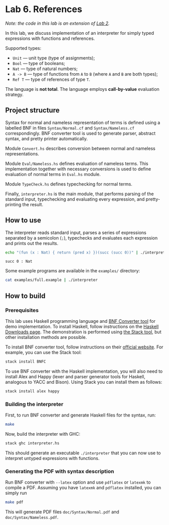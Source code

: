 # Lab 6. References

_Note: the code in this lab is an extension of [Lab 2](../lab-02/)._

In this lab, we discuss implementation of an interpreter for simply typed expressions with functions and references.

Supported types:
- `Unit` — unit type (type of assignments);
- `Bool` — type of booleans;
- `Nat` — type of natural numbers;
- `A -> B` — type of functions from `A` to `B` (where `A` and `B` are both types);
- `Ref T` — type of references of type `T`.

The language is **not total**.
The language employs **call-by-value** evaluation strategy.

## Project structure

Syntax for normal and nameless representation of terms is defined using a labelled BNF in files `Syntax/Normal.cf` and `Syntax/Nameless.cf` correspondingly. BNF converter tool is used to generate parser, abstract syntax, and pretty printer automatically.

Module `Convert.hs` describes conversion between normal and nameless representations.

Module `Eval/Nameless.hs` defines evaluation of nameless terms. This implementation together with necessary conversions is used to define evaluation of normal terms in `Eval.hs` module.

Module `TypeCheck.hs` defines typechecking for normal terms.

Finally, `interpreter.hs` is the main module, that performs parsing of the standard input, typechecking and evaluating every expression, and pretty-printing the result.

## How to use

The interpreter reads standard input, parses a series of expressions separated by a semicolon (`;`), typechecks and evaluates each expression and prints out the results.

```sh
echo "(fun (x : Nat) { return (pred x) })(succ (succ 0))" | ./interpreter
```
```
succ 0 : Nat
```

Some example programs are available in the `examples/` directory:

```sh
cat examples/full.example | ./interpreter
```

## How to build

### Prerequisites

This lab uses Haskell programming language and [BNF Converter tool](http://bnfc.digitalgrammars.com) for demo implementation.
To install Haskell, follow instructions on the [Haskell Downloads page](https://www.haskell.org/downloads/). The demonstration is performed using [the Stack tool](https://docs.haskellstack.org), but other installation methods are possible.

To install BNF converter tool, follow instructions on their [official website](http://bnfc.digitalgrammars.com). For example, you can use the Stack tool:

```sh
stack install BNFC
```

To use BNF converter with the Haskell implementation, you will also need to install Alex and Happy (lexer and parser generator tools for Haskell, analogous to YACC and Bison). Using Stack you can install them as follows:

```sh
stack install alex happy
```

### Building the interpreter

First, to run BNF converter and generate Haskell files for the syntax, run:

```sh
make
```

Now, build the interpreter with GHC:

```sh
stack ghc interpreter.hs
```

This should generate an executable `./interpreter` that you can now use to interpret untyped expressions with functions.

### Generating the PDF with syntax description

Run BNF converter with `--latex` option and use `pdflatex` or `latexmk` to compile a PDF.
Assuming you have `latexmk` and `pdflatex` installed, you can simply run

```sh
make pdf
```

This will generate PDF files `doc/Syntax/Normal.pdf` and `doc/Syntax/Nameless.pdf`.
